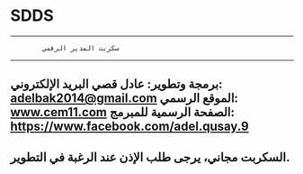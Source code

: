 # SDDS

-----------------------------------------------
            سكربت المدير الرقمي            
-----------------------------------------------
برمجة وتطوير: عادل قصي
البريد الإلكتروني: adelbak2014@gmail.com
الموقع الرسمي: www.cem11.com
الصفحة الرسمية للمبرمج: https://www.facebook.com/adel.qusay.9
-----------------------------------------------
السكربت مجاني، يرجى طلب الإذن عند الرغبة في
التطوير.
-----------------------------------------------
